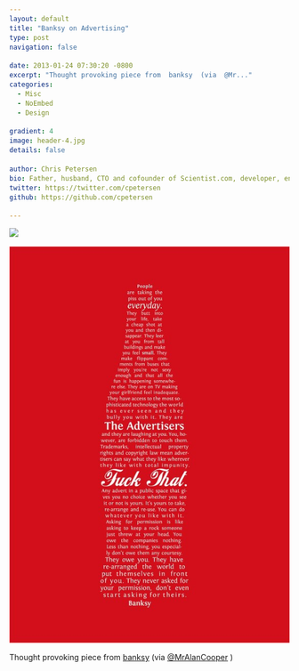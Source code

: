 ```yaml
---
layout: default
title: "Banksy on Advertising"
type: post
navigation: false

date: 2013-01-24 07:30:20 -0800
excerpt: "Thought provoking piece from  banksy  (via  @Mr..."
categories:
  - Misc
  - NoEmbed
  - Design

gradient: 4
image: header-4.jpg
details: false

author: Chris Petersen
bio: Father, husband, CTO and cofounder of Scientist.com, developer, entrepreneur and technologist.
twitter: https://twitter.com/cpetersen
github: https://github.com/cpetersen

---
```


<img src='http://imgur.com/elR6msH.jpg' />



 ![](/assets/import/0e6eba56ff1005bed5a6e634bdc08dce.jpg)  

 Thought provoking piece from  [banksy](http://en.wikipedia.org/wiki/Banksy)  (via  [@MrAlanCooper](https://twitter.com/MrAlanCooper/status/294316404369399808) )
